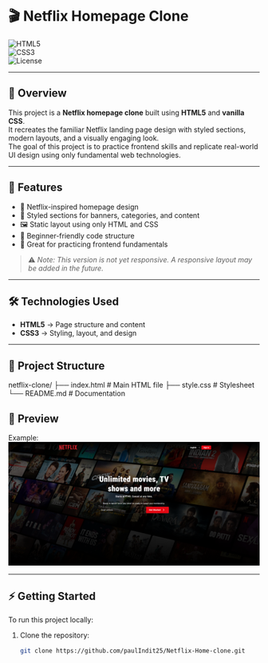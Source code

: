# 🎬 Netflix Homepage Clone

![HTML5](https://img.shields.io/badge/HTML5-E34F26?style=for-the-badge&logo=html5&logoColor=white)  
![CSS3](https://img.shields.io/badge/CSS3-1572B6?style=for-the-badge&logo=css3&logoColor=white)  
![License](https://img.shields.io/badge/License-MIT-green?style=for-the-badge)

---

## 📖 Overview

This project is a **Netflix homepage clone** built using **HTML5** and **vanilla CSS**.  
It recreates the familiar Netflix landing page design with styled sections, modern layouts, and a visually engaging look.  
The goal of this project is to practice frontend skills and replicate real-world UI design using only fundamental web technologies.

---

## 🚀 Features

- 🎥 Netflix-inspired homepage design
- 🎨 Styled sections for banners, categories, and content
- 🖼️ Static layout using only HTML and CSS
- 📂 Beginner-friendly code structure
- 🌱 Great for practicing frontend fundamentals

> ⚠️ _Note: This version is not yet responsive. A responsive layout may be added in the future._

---

## 🛠️ Technologies Used

- **HTML5** → Page structure and content
- **CSS3** → Styling, layout, and design

---

## 📂 Project Structure

netflix-clone/
├── index.html # Main HTML file
├── style.css # Stylesheet
└── README.md # Documentation

## 📸 Preview

Example:  
![Netflix Clone Screenshot](Home.png)

---

## ⚡ Getting Started

To run this project locally:

1. Clone the repository:
   ```bash
   git clone https://github.com/paulIndit25/Netflix-Home-clone.git
   ```
